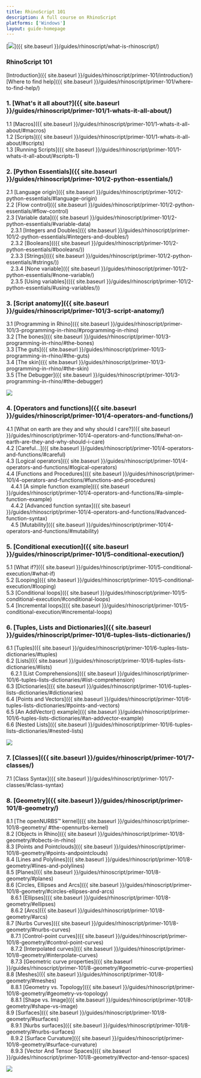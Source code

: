 ```yaml
---
title: RhinoScript 101
description: A full course on RhinoScript
platforms: ['Windows']
layout: guide-homepage
---
```


<!--the .snagit project for this image can be found next to the image -->
[<img src="{{ site.baseurl }}/images/rhinoscript-guides-col1.png">]({{ site.baseurl }}/guides/rhinoscript/what-is-rhinoscript/)

### RhinoScript 101

   [Introduction]({{ site.baseurl }}/guides/rhinoscript/primer-101/introduction/)  
   [Where to find help]({{ site.baseurl }}/guides/rhinoscript/primer-101/where-to-find-help/)  

### 1. [What's it all about?]({{ site.baseurl }}/guides/rhinoscript/primer-101/1-whats-it-all-about/)

   1.1 [Macros]({{ site.baseurl }}/guides/rhinoscript/primer-101/1-whats-it-all-about/#macros)  
   1.2 [Scripts]({{ site.baseurl }}/guides/rhinoscript/primer-101/1-whats-it-all-about/#scripts)  
   1.3 [Running Scripts]({{ site.baseurl }}/guides/rhinoscript/primer-101/1-whats-it-all-about/#scripts-1)  

### 2. [Python Essentials]({{ site.baseurl }}/guides/rhinoscript/primer-101/2-python-essentials/)  

   2.1	[Language origin]({{ site.baseurl }}/guides/rhinoscript/primer-101/2-python-essentials/#language-origin)  
   2.2	[Flow control]({{ site.baseurl }}/guides/rhinoscript/primer-101/2-python-essentials/#flow-control)  
   2.3	[Variable data]({{ site.baseurl }}/guides/rhinoscript/primer-101/2-python-essentials/#variable-data)  
&nbsp;&nbsp; 2.3.1	[Integers and Doubles]({{ site.baseurl }}/guides/rhinoscript/primer-101/2-python-essentials/#integers-and-doubles/)  
&nbsp;&nbsp; 2.3.2	[Booleans](({{ site.baseurl }}/guides/rhinoscript/primer-101/2-python-essentials/#booleans/))  
&nbsp;&nbsp; 2.3.3	[Strings](({{ site.baseurl }}/guides/rhinoscript/primer-101/2-python-essentials/#strings/))  
&nbsp;&nbsp; 2.3.4	[None variable]({{ site.baseurl }}/guides/rhinoscript/primer-101/2-python-essentials/#none-variable/)  
&nbsp;&nbsp; 2.3.5	[Using variables](({{ site.baseurl }}/guides/rhinoscript/primer-101/2-python-essentials/#using-variables/))  

### 3. [Script anatomy]({{ site.baseurl }}/guides/rhinoscript/primer-101/3-script-anatomy/)

   3.1 [Programming in Rhino]({{ site.baseurl }}/guides/rhinoscript/primer-101/3-programming-in-rhino/#programming-in-rhino)    
   3.2 [The bones]({{ site.baseurl }}/guides/rhinoscript/primer-101/3-programming-in-rhino/#the-bones)  
   3.3 [The guts]({{ site.baseurl }}/guides/rhinoscript/primer-101/3-programming-in-rhino/#the-guts)  
   3.4 [The skin]({{ site.baseurl }}/guides/rhinoscript/primer-101/3-programming-in-rhino/#the-skin)  
   3.5 [The Debugger]({{ site.baseurl }}/guides/rhinoscript/primer-101/3-programming-in-rhino/#the-debugger)   


<!--column-->

<!--the .snagit project for this image can be found next to the image -->
[<img src="{{ site.baseurl }}/images/rhinoscript-guides-col2.png">](https://docs.python.org/2/tutorial/index.html)

### 4. [Operators and functions]({{ site.baseurl }}/guides/rhinoscript/primer-101/4-operators-and-functions/)

   4.1	[What on earth are they and why should I care?]({{ site.baseurl }}/guides/rhinoscript/primer-101/4-operators-and-functions/#what-on-earth-are-they-and-why-should-i-care)   
   4.2	[Careful…]({{ site.baseurl }}/guides/rhinoscript/primer-101/4-operators-and-functions/#careful)     
   4.3	[Logical operators]({{ site.baseurl }}/guides/rhinoscript/primer-101/4-operators-and-functions/#logical-operators)     
   4.4	[Functions and Procedures]({{ site.baseurl }}/guides/rhinoscript/primer-101/4-operators-and-functions/#functions-and-procedures)     
&nbsp;&nbsp; 4.4.1 [A simple function example]({{ site.baseurl }}/guides/rhinoscript/primer-101/4-operators-and-functions/#a-simple-function-example)     
&nbsp;&nbsp; 4.4.2 [Advanced function syntax]({{ site.baseurl }}/guides/rhinoscript/primer-101/4-operators-and-functions/#advanced-function-syntax)     
&nbsp;&nbsp; 4.5	[Mutability]({{ site.baseurl }}/guides/rhinoscript/primer-101/4-operators-and-functions/#mutability)      

### 5. [Conditional execution]({{ site.baseurl }}/guides/rhinoscript/primer-101/5-conditional-execution/)

   5.1	[What if?]({{ site.baseurl }}/guides/rhinoscript/primer-101/5-conditional-execution/#what-if)  
   5.2	[Looping]({{ site.baseurl }}/guides/rhinoscript/primer-101/5-conditional-execution/#looping)  
   5.3	[Conditional loops]({{ site.baseurl }}/guides/rhinoscript/primer-101/5-conditional-execution/#conditional-loops)  
   5.4	[Incremental loops]({{ site.baseurl }}/guides/rhinoscript/primer-101/5-conditional-execution/#incremental-loops)  


### 6. [Tuples, Lists and Dictionaries]({{ site.baseurl }}/guides/rhinoscript/primer-101/6-tuples-lists-dictionaries/)

   6.1	[Tuples]({{ site.baseurl }}/guides/rhinoscript/primer-101/6-tuples-lists-dictionaries/#tuples)  
   6.2	[Lists]({{ site.baseurl }}/guides/rhinoscript/primer-101/6-tuples-lists-dictionaries/#lists)  
&nbsp;&nbsp; 6.2.1	[List Comprehensions]({{ site.baseurl }}/guides/rhinoscript/primer-101/6-tuples-lists-dictionaries/#list-comprehension)  
   6.3	[Dictionaries]({{ site.baseurl }}/guides/rhinoscript/primer-101/6-tuples-lists-dictionaries/#dictionaries)  
   6.4	[Points and Vectors]({{ site.baseurl }}/guides/rhinoscript/primer-101/6-tuples-lists-dictionaries/#points-and-vectors)  
   6.5	[An AddVector() example]({{ site.baseurl }}/guides/rhinoscript/primer-101/6-tuples-lists-dictionaries/#an-addvector-example)  
   6.6	[Nested Lists]({{ site.baseurl }}/guides/rhinoscript/primer-101/6-tuples-lists-dictionaries/#nested-lists)  


<!--column-->

<!--the .snagit project for this image can be found next to the image -->
[<img src="{{ site.baseurl }}/images/rhinoscript-guides-col3.png">](http://www.rhino3d.com/download/IronPython/5.0/RhinoPython101)


### 7. [Classes]({{ site.baseurl }}/guides/rhinoscript/primer-101/7-classes/)

7.1	[Class Syntax]({{ site.baseurl }}/guides/rhinoscript/primer-101/7-classes/#class-syntax)


### 8. [Geometry]({{ site.baseurl }}/guides/rhinoscript/primer-101/8-geometry/)

   8.1	[The openNURBS™ kernel]({{ site.baseurl }}/guides/rhinoscript/primer-101/8-geometry/
#the-opennurbs-kernel)  
   8.2	[Objects in Rhino]({{ site.baseurl }}/guides/rhinoscript/primer-101/8-geometry/#obects-in-rhino)  
   8.3	[Points and Pointclouds]({{ site.baseurl }}/guides/rhinoscript/primer-101/8-geometry/#points-andpointclouds)  
   8.4	[Lines and Polylines]({{ site.baseurl }}/guides/rhinoscript/primer-101/8-geometry/#lines-and-polylines)  
   8.5	[Planes]({{ site.baseurl }}/guides/rhinoscript/primer-101/8-geometry/#planes)  
   8.6	[Circles, Ellipses and Arcs]({{ site.baseurl }}/guides/rhinoscript/primer-101/8-geometry/#circles-ellipses-and-arcs)  
&nbsp;&nbsp; 8.6.1 [Ellipses]({{ site.baseurl }}/guides/rhinoscript/primer-101/8-geometry/#ellipses)  
&nbsp;&nbsp; 8.6.2 [Arcs]({{ site.baseurl }}/guides/rhinoscript/primer-101/8-geometry/#arcs)  
   8.7	[Nurbs Curves]({{ site.baseurl }}/guides/rhinoscript/primer-101/8-geometry/#nurbs-curves)  
&nbsp;&nbsp; 8.7.1 [Control-point curves]({{ site.baseurl }}/guides/rhinoscript/primer-101/8-geometry/#control-point-curves)  
&nbsp;&nbsp; 8.7.2 [Interpolated curves]({{ site.baseurl }}/guides/rhinoscript/primer-101/8-geometry/#interpolate-curves)  
&nbsp;&nbsp; 8.7.3 [Geometric curve properties]({{ site.baseurl }}/guides/rhinoscript/primer-101/8-geometry/#geometric-curve-properties)    
   8.8	[Meshes]({{ site.baseurl }}/guides/rhinoscript/primer-101/8-geometry/#meshes)  
&nbsp;&nbsp; 8.8.1 [Geometry vs. Topology]({{ site.baseurl }}/guides/rhinoscript/primer-101/8-geometry/#geometry-vs-topology)  
&nbsp;&nbsp; 8.8.1 [Shape vs. Image]({{ site.baseurl }}/guides/rhinoscript/primer-101/8-geometry/#shape-vs-image)  
   8.9	[Surfaces]({{ site.baseurl }}/guides/rhinoscript/primer-101/8-geometry/#surfaces)  
&nbsp;&nbsp; 8.9.1 [Nurbs surfaces]({{ site.baseurl }}/guides/rhinoscript/primer-101/8-geometry/#nurbs-surfaces)  
&nbsp;&nbsp; 8.9.2 [Surface Curvature]({{ site.baseurl }}/guides/rhinoscript/primer-101/8-geometry/#surface-curvature)  
&nbsp;&nbsp; 8.9.3 [Vector And Tensor Spaces]({{ site.baseurl }}/guides/rhinoscript/primer-101/8-geometry/#vector-and-tensor-spaces)   


<!--column-->

<!--the .snagit project for this image can be found next to the image -->
[<img src="{{ site.baseurl }}/images/rhinoscript-guides-col3.png">](http://www.rhino3d.com/download/IronPython/5.0/RhinoPython101)
